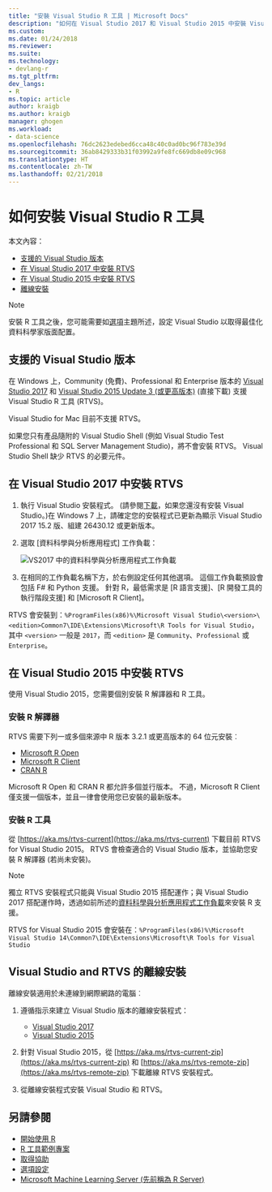 ```yaml
---
title: "安裝 Visual Studio R 工具 | Microsoft Docs"
description: "如何在 Visual Studio 2017 和 Visual Studio 2015 中安裝 Visual Studio R 工具 (包括離線安裝)。"
ms.custom: 
ms.date: 01/24/2018
ms.reviewer: 
ms.suite: 
ms.technology:
- devlang-r
ms.tgt_pltfrm: 
dev_langs:
- R
ms.topic: article
author: kraigb
ms.author: kraigb
manager: ghogen
ms.workload:
- data-science
ms.openlocfilehash: 76dc2623edebed6cca48c40c0ad0bc96f783e39d
ms.sourcegitcommit: 36ab8429333b31f03992a9fe8fc669db8e09c968
ms.translationtype: HT
ms.contentlocale: zh-TW
ms.lasthandoff: 02/21/2018
---
```

# <a name="how-to-install-r-tools-for-visual-studio"></a>如何安裝 Visual Studio R 工具

本文內容：

- [支援的 Visual Studio 版本](#supported-versions-of-visual-studio)
- [在 Visual Studio 2017 中安裝 RTVS](#installing-rtvs-in-visual-studio-2017)
- [在 Visual Studio 2015 中安裝 RTVS](#installing-rtvs-in-visual-studio-2015)
- [離線安裝](#offline-installation-of-visual-studio-and-rtvs)

> [!Note]
> 安裝 R 工具之後，您可能需要如[選項](options-for-r-tools-in-visual-studio.md)主題所述，設定 Visual Studio 以取得最佳化資料科學家版面配置。

## <a name="supported-versions-of-visual-studio"></a>支援的 Visual Studio 版本

在 Windows 上，Community (免費)、Professional 和 Enterprise 版本的 [Visual Studio 2017](https://www.visualstudio.com/downloads/) 和 [Visual Studio 2015 Update 3 (或更高版本)](http://go.microsoft.com/fwlink/?LinkId=691129) (直接下載) 支援 Visual Studio R 工具 (RTVS)。

Visual Studio for Mac 目前不支援 RTVS。

如果您只有產品隨附的 Visual Studio Shell (例如 Visual Studio Test Professional 和 SQL Server Management Studio)，將不會安裝 RTVS。 Visual Studio Shell 缺少 RTVS 的必要元件。

## <a name="installing-rtvs-in-visual-studio-2017"></a>在 Visual Studio 2017 中安裝 RTVS

1. 執行 Visual Studio 安裝程式。 (請參閱[下載](https://www.visualstudio.com/downloads/)，如果您還沒有安裝 Visual Studio。)在 Windows 7 上，請確定您的安裝程式已更新為顯示 Visual Studio 2017 15.2 版、組建 26430.12 或更新版本。

1. 選取 [資料科學與分析應用程式] 工作負載：

    ![VS2017 中的資料科學與分析應用程式工作負載](media/installation-data-science-workload.png)

1. 在相同的工作負載名稱下方，於右側設定任何其他選項。 這個工作負載預設會包括 F# 和 Python 支援。 針對 R，最低需求是 [R 語言支援]、[R 開發工具的執行階段支援] 和 [Microsoft R Client]。

RTVS 會安裝到：`%ProgramFiles(x86)%\Microsoft Visual Studio\<version>\<edition>Common7\IDE\Extensions\Microsoft\R Tools for Visual Studio`，其中 `<version>` 一般是 `2017`，而 `<edition>` 是 `Community`、`Professional` 或 `Enterprise`。

## <a name="installing-rtvs-in-visual-studio-2015"></a>在 Visual Studio 2015 中安裝 RTVS

使用 Visual Studio 2015，您需要個別安裝 R 解譯器和 R 工具。

### <a name="install-an-r-interpreter"></a>安裝 R 解譯器

RTVS 需要下列一或多個來源中 R 版本 3.2.1 或更高版本的 64 位元安裝︰

- [Microsoft R Open](https://mran.microsoft.com/download/)
- [Microsoft R Client](/machine-learning-server/r-client/what-is-microsoft-r-client)
- [CRAN R](https://cran.r-project.org/bin/windows/base/)

Microsoft R Open 和 CRAN R 都允許多個並行版本。 不過，Microsoft R Client 僅支援一個版本，並且一律會使用您已安裝的最新版本。

### <a name="install-the-r-tools"></a>安裝 R 工具

從 [https://aka.ms/rtvs-current](https://aka.ms/rtvs-current) 下載目前 RTVS for Visual Studio 2015。 RTVS 會檢查適合的 Visual Studio 版本，並協助您安裝 R 解譯器 (若尚未安裝)。

> [!Note]
> 獨立 RTVS 安裝程式只能與 Visual Studio 2015 搭配運作；與 Visual Studio 2017 搭配運作時，透過如前所述的[資料科學與分析應用程式工作負載](#installing-rtvs-in-visual-studio-2017)來安裝 R 支援。

RTVS for Visual Studio 2015 會安裝在：`%ProgramFiles(x86)%\Microsoft Visual Studio 14\Common7\IDE\Extensions\Microsoft\R Tools for Visual Studio`

## <a name="offline-installation-of-visual-studio-and-rtvs"></a>Visual Studio and RTVS 的離線安裝

離線安裝適用於未連線到網際網路的電腦︰

1. 遵循指示來建立 Visual Studio 版本的離線安裝程式：

    - [Visual Studio 2017](../install/create-an-offline-installation-of-visual-studio.md)
    - [Visual Studio 2015](https://msdn.microsoft.com/library/mt706497.aspx)

1. 針對 Visual Studio 2015，從 [https://aka.ms/rtvs-current-zip](https://aka.ms/rtvs-current-zip) 和 [https://aka.ms/rtvs-remote-zip](https://aka.ms/rtvs-remote-zip) 下載離線 RTVS 安裝程式。

1. 從離線安裝程式安裝 Visual Studio 和 RTVS。

## <a name="see-also"></a>另請參閱

- [開始使用 R](getting-started-with-r.md)
- [R 工具範例專案](getting-started-samples.md)
- [取得協助](getting-started-help.md)
- [選項設定](options-for-r-tools-in-visual-studio.md)
- [Microsoft Machine Learning Server (先前稱為 R Server)](/machine-learning-server/)